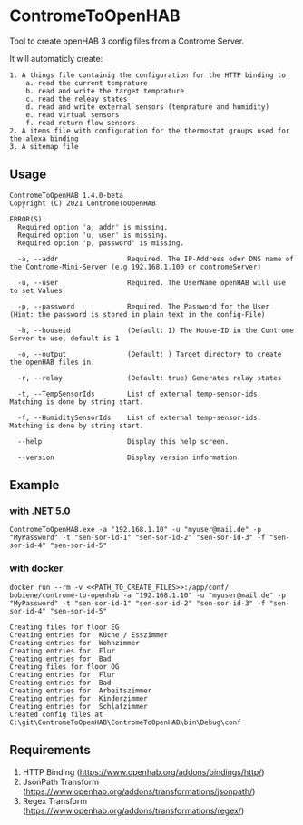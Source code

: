 # ContromeToOpenHAB
Tool to create openHAB 3 config files from a Controme Server.

It will automaticly create:

    1. A things file containig the configuration for the HTTP binding to 
        a. read the current temprature 
        b. read and write the target temprature 
        c. read the releay states
        d. read and write external sensors (temprature and humidity)
        e. read virtual sensors
        f. read return flow sensors
    2. A items file with configuration for the thermostat groups used for the alexa binding
    3. A sitemap file

## Usage
```
ContromeToOpenHAB 1.4.0-beta
Copyright (C) 2021 ContromeToOpenHAB

ERROR(S):
  Required option 'a, addr' is missing.
  Required option 'u, user' is missing.
  Required option 'p, password' is missing.

  -a, --addr                 Required. The IP-Address oder DNS name of the Controme-Mini-Server (e.g 192.168.1.100 or contromeServer)

  -u, --user                 Required. The UserName openHAB will use to set Values

  -p, --password             Required. The Password for the User (Hint: the password is stored in plain text in the config-File)

  -h, --houseid              (Default: 1) The House-ID in the Controme Server to use, default is 1

  -o, --output               (Default: ) Target directory to create the openHAB files in.

  -r, --relay                (Default: true) Generates relay states

  -t, --TempSensorIds        List of external temp-sensor-ids. Matching is done by string start.

  -f, --HumiditySensorIds    List of external temp-sensor-ids. Matching is done by string start.

  --help                     Display this help screen.

  --version                  Display version information.
```  

## Example

### with .NET 5.0
```
ContromeToOpenHAB.exe -a "192.168.1.10" -u "myuser@mail.de" -p "MyPassword" -t "sen-sor-id-1" "sen-sor-id-2" "sen-sor-id-3" -f "sen-sor-id-4" "sen-sor-id-5"
```

### with docker 

```
docker run --rm -v <<PATH_TO_CREATE_FILES>>:/app/conf/ bobiene/controme-to-openhab -a "192.168.1.10" -u "myuser@mail.de" -p "MyPassword" -t "sen-sor-id-1" "sen-sor-id-2" "sen-sor-id-3" -f "sen-sor-id-4" "sen-sor-id-5"
```

```
Creating files for floor EG
Creating entries for  Küche / Esszimmer
Creating entries for  Wohnzimmer
Creating entries for  Flur
Creating entries for  Bad
Creating files for floor OG
Creating entries for  Flur
Creating entries for  Bad
Creating entries for  Arbeitszimmer
Creating entries for  Kinderzimmer
Creating entries for  Schlafzimmer
Created config files at C:\git\ContromeToOpenHAB\ContromeToOpenHAB\bin\Debug\conf
```

## Requirements

1. HTTP Binding (https://www.openhab.org/addons/bindings/http/)
2. JsonPath Transform (https://www.openhab.org/addons/transformations/jsonpath/)
3. Regex Transform (https://www.openhab.org/addons/transformations/regex/)
    
  

